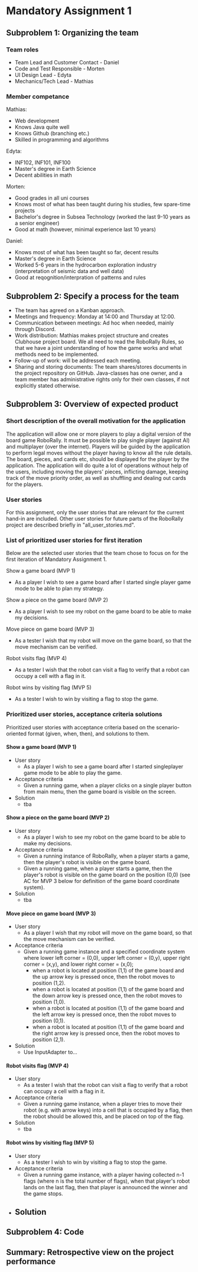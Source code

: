 # Mandatory Assignment 1

## Subproblem 1: Organizing the team

### Team roles
- Team Lead and Customer Contact - Daniel
- Code and Test Responsible - Morten
- UI Design Lead - Edyta
- Mechanics/Tech Lead - Mathias

### Member competance
Mathias:
- Web development
- Knows Java quite well
- Knows Github (branching etc.)
- Skilled in programming and algorithms

Edyta:
- INF102, INF101, INF100
- Master's degree in Earth Science
- Decent abilities in math

Morten:
- Good grades in all uni courses
- Knows most of what has been taught during his studies, few spare-time projects
- Bachelor's degree in Subsea Technology (worked the last 9-10 years as a senior engineer)
- Good at math (however, minimal experience last 10 years)

Daniel:
- Knows most of what has been taught so far, decent results
- Master's degree in Earth Science
- Worked 5-6 years in the hydrocarbon exploration industry (interpretation of seismic data and well data)
- Good at reqognition/interpration of patterns and rules



## Subproblem 2: Specify a process for the team
- The team has agreed on a Kanban approach.
- Meetings and frequency: Monday at 14:00 and Thursday at 12:00.
- Communication between meetings: Ad hoc when needed, mainly through Discord.
- Work distribution: Mathias makes project structure and creates Clubhouse project board. We all need to read the
  RoboRally Rules, so that we have a joint understanding of how the game works and what methods need to be implemented.
- Follow-up of work: will be addressed each meeting.
- Sharing and storing documents: The team shares/stores documents in the project repository on GitHub. Java-classes
  has one owner, and a team member has administrative rights only for their own classes, if not explicitly stated
  otherwise.

## Subproblem 3: Overview of expected product

### Short description of the overall motivation for the application
The application will allow one or more players to play a digital version of the board game RoboRally.
It must be possible to play single player (against AI) and multiplayer (over the internet). Players will be guided by
the application to perform legal moves without the player having to know all the rule details. The board, pieces, 
and cards etc, should be displayed for the player by the application.
The application will do quite a lot of operations without help of the users, including moving the players' pieces,
inflicting damage, keeping track of the move priority order, as well as shuffling and dealing out cards for the players.

### User stories
For this assignment, only the user stories that are relevant for the current hand-in are included. Other user stories
for future parts of the RoboRally project are described briefly in "all_user_stories.md".

### List of prioritized user stories for first iteration
Below are the selected user stories that the team chose to focus on for the first iteration of Mandatory Assignment 1.

Show a game board (MVP 1)
- As a player I wish to see a game board after I started single player game mode to be able to plan my strategy.

Show a piece on the game board (MVP 2)
- As a player I wish to see my robot on the game board to be able to make my decisions.

Move piece on game board (MVP 3)
- As a tester I wish that my robot will move on the game board, so that the move mechanism can be verified.

Robot visits flag (MVP 4)
- As a tester I wish that the robot can visit a flag to verify that a robot can occupy a cell with a flag in it.

Robot wins by visiting flag (MVP 5)
- As a tester I wish to win by visiting a flag to stop the game.

### Prioritized user stories, acceptance criteria solutions
Prioritized user stories with acceptance criteria based on the scenario-oriented format (given, when, then), and
solutions to them.

#### Show a game board (MVP 1)
- User story
  - As a player I wish to see a game board after I started singleplayer game mode to be able to play the game.
- Acceptance criteria
  - Given a running game, when a player clicks on a single player button from main menu, then the game board is visible
    on the screen.
- Solution
  - tba 

#### Show a piece on the game board (MVP 2)
- User story
  - As a player I wish to see my robot on the game board to be able to make my decisions.
- Acceptance criteria
  - Given a running instance of RoboRally, when a player starts a game, then the player's robot is visible on the
    game board.
  - Given a running game, when a player starts a game, then the player's robot is visible on the game board on the
    position (0,0) (see AC for MVP 3 below for definition of the game board coordinate system).
- Solution
  - tba

#### Move piece on game board (MVP 3)
- User story
  - As a player I wish that my robot will move on the game board, so that the move mechanism can be verified.
- Acceptance criteria
  - Given a running game instance and a specified coordinate system where lower left corner = (0,0),
    upper left corner = (0,y), upper right corner = (x,y), and lower right corner = (x,0);
    - when a robot is located at position (1,1) of the game board and the
      up arrow key is pressed once, then the robot moves to position (1,2).
    - when a robot is located at position (1,1) of the game board and the
      down arrow key is pressed once, then the robot moves to position (1,0).
    - when a robot is located at position (1,1) of the game board and the
      left arrow key is pressed once, then the robot moves to position (0,1).
    - when a robot is located at position (1,1) of the game board and the
      right arrow key is pressed once, then the robot moves to position (2,1). 
- Solution
  - Use InputAdapter to...

#### Robot visits flag (MVP 4)
- User story
  - As a tester I wish that the robot can visit a flag to verify that a robot can occupy a cell with a flag in it.
- Acceptance criteria
  - Given a running game instance, when a player tries to move their robot (e.g. with arrow keys) into a cell that is
    occupied by a flag, then the robot should be allowed this, and be placed on top of the flag.    
- Solution
  - tba

#### Robot wins by visiting flag (MVP 5)
- User story
  - As a tester I wish to win by visiting a flag to stop the game.
- Acceptance criteria
  - Given a running game instance, with a player having collected n-1 flags (where n is the total number of flags),
    when that player's robot lands on the last flag, then that player is announced the winner and the game stops.
- Solution
  - 


## Subproblem 4: Code

## Summary: Retrospective view on the project performance